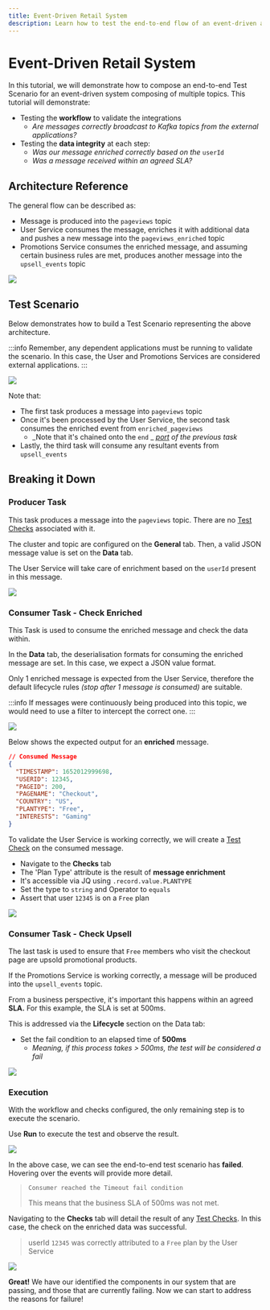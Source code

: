 ```yaml
---
title: Event-Driven Retail System
description: Learn how to test the end-to-end flow of an event-driven architecture
---
```


# Event-Driven Retail System

In this tutorial, we will demonstrate how to compose an end-to-end Test Scenario for an event-driven system composing of multiple topics. This tutorial will demonstrate:

- Testing the **workflow** to validate the integrations
  - _Are messages correctly broadcast to Kafka topics from the external applications?_&#x20;
- Testing the **data integrity** at each step:
  - _Was our message enriched correctly based on the_ `userId`
  - _Was a message received within an agreed SLA?_

## Architecture Reference

The general flow can be described as:

- Message is produced into the `pageviews` topic
- User Service consumes the message, enriches it with additional data and pushes a new message into the `pageviews_enriched` topic
- Promotions Service consumes the enriched message, and assuming certain business rules are met, produces another message into the `upsell_events` topic

![](<../assets/Screenshot 2022-05-24 at 17.35.25 (1).png>)

## Test Scenario

Below demonstrates how to build a Test Scenario representing the above architecture.

:::info Remember, any dependent applications must be running to validate the scenario. In this case, the User and Promotions Services are considered external applications. :::

![](<../assets/image (10) (1) (1).png>)

Note that:

- The first task produces a message into `pageviews` topic
- Once it's been processed by the User Service, the second task consumes the enriched event from `enriched_pageviews`
  - _Note that it's chained onto the `end` _ [_port_](/platform/testing/features/building-tests/tasks/task-ports/) _of the previous task_
- Lastly, the third task will consume any resultant events from `upsell_events`

## Breaking it Down

### Producer Task

This task produces a message into the `pageviews` topic. There are no [Test Checks](/platform/testing/features/building-tests/test-checks/) associated with it.&#x20;

The cluster and topic are configured on the **General** tab. Then, a valid JSON message value is set on the **Data** tab.&#x20;

The User Service will take care of enrichment based on the `userId` present in this message.

![](<../assets/Screenshot 2022-05-24 at 20.02.41.png>)

### Consumer Task - Check Enriched

This Task is used to consume the enriched message and check the data within.

In the **Data** tab, the deserialisation formats for consuming the enriched message are set. In this case, we expect a JSON value format.

Only 1 enriched message is expected from the User Service, therefore the default lifecycle rules _(stop after 1 message is consumed)_ are suitable.

:::info If messages were continuously being produced into this topic, we would need to use a filter to intercept the correct one.&#x20; :::

![](<../assets/Screenshot 2022-05-24 at 20.54.29.png>)

Below shows the expected output for an **enriched** message.&#x20;

```json
// Consumed Message
{
  "TIMESTAMP": 1652012999698,
  "USERID": 12345,
  "PAGEID": 200,
  "PAGENAME": "Checkout",
  "COUNTRY": "US",
  "PLANTYPE": "Free",
  "INTERESTS": "Gaming"
}
```

To validate the User Service is working correctly, we will create a [Test Check](/platform/testing/features/building-tests/test-checks/) on the consumed message.

- Navigate to the **Checks** tab
- The 'Plan Type' attribute is the result of **message enrichment**
- It's accessible via JQ using `.record.value.PLANTYPE`
- Set the type to `string` and Operator to `equals`
- Assert that user `12345` is on a `Free` plan

![](<../assets/Screenshot 2022-05-24 at 20.54.38.png>)

### Consumer Task - Check Upsell

The last task is used to ensure that `Free` members who visit the checkout page are upsold promotional products.&#x20;

If the Promotions Service is working correctly, a message will be produced into the `upsell_events` topic.&#x20;

From a business perspective, it's important this happens within an agreed **SLA.** For this example, the SLA is set at 500ms.

This is addressed via the **Lifecycle** section on the Data tab:

- Set the fail condition to an elapsed time of **500ms**
  - _Meaning, if this process takes > 500ms, the test will be considered a fail_

![](<../assets/Screenshot 2022-05-25 at 17.27.49 (1).png>)

### Execution

With the workflow and checks configured, the only remaining step is to execute the scenario.

Use **Run** to execute the test and observe the result.

![](<../assets/Screenshot 2022-05-25 at 17.35.20.png>)

In the above case, we can see the end-to-end test scenario has **failed**. Hovering over the events will provide more detail.&#x20;

> `Consumer reached the Timeout fail condition`
>
> This means that the business SLA of 500ms was not met.

Navigating to the **Checks** tab will detail the result of any [Test Checks](/platform/testing/features/building-tests/test-checks/). In this case, the check on the enriched data was successful.&#x20;

> userId `12345` was correctly attributed to a `Free` plan by the User Service

![](<../assets/Screenshot 2022-05-25 at 17.50.50.png>)

**Great!** We have our identified the components in our system that are passing, and those that are currently failing. Now we can start to address the reasons for failure!&#x20;
